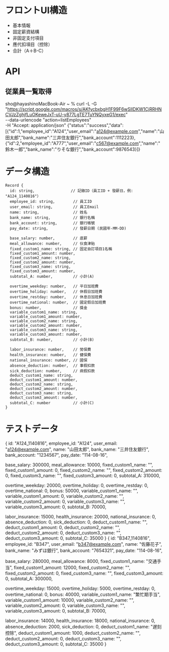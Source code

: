 # フロントUI構造
 - 基本情報
 - 固定薪資結構
 - 非固定支付項目
 - 應代扣項目（控除）
 - 合計（A＋B-C）


# API
## 従業員一覧取得
sho@hayashinoMacBook-Air ~ % curl -L -G "https://script.google.com/macros/s/AKfycbxbgH1F99F6wSIIDKW1CjRRHNCVJzZghjfLuOKeweJxT-uU-y877LgTE7TuYNQyxeG1/exec" \
  --data-urlencode "action=listEmployees" \
  -H "Accept: application/json"
{"status":"success","data":[{"id":1,"employee_id":"A124","user_email":"a124@example.com","name":"山田太郎","bank_name":"三井住友銀行","bank_account":1112223},{"id":2,"employee_id":"A777","user_email":"c567@example.com","name":"鈴木一郎","bank_name":"りそな銀行","bank_account":9876543}]}




# データ構造

```
Record {
  id: string,                // 記錄ID（員工ID + 發薪日，例: "A124_1140816"）
  employee_id: string,        // 員工ID
  user_email: string,         // 員工Email
  name: string,               // 姓名
  bank_name: string,          // 銀行名稱
  bank_account: string,       // 銀行帳號
  pay_date: string,           // 發薪日期 (民國年-MM-DD)

  base_salary: number,        // 底薪
  meal_allowance: number,     // 伙食津貼
  fixed_custom1_name: string, // 固定自訂項目1名稱
  fixed_custom1_amount: number,
  fixed_custom2_name: string,
  fixed_custom2_amount: number,
  fixed_custom3_name: string,
  fixed_custom3_amount: number,
  subtotal_A: number,         // 小計(A)

  overtime_weekday: number,   // 平日加班費
  overtime_holiday: number,   // 休假日加班費
  overtime_restday: number,   // 休息日加班費
  overtime_national: number,  // 國定假日加班費
  bonus: number,              // 獎金
  variable_custom1_name: string,
  variable_custom1_amount: number,
  variable_custom2_name: string,
  variable_custom2_amount: number,
  variable_custom3_name: string,
  variable_custom3_amount: number,
  subtotal_B: number,         // 小計(B)

  labor_insurance: number,    // 勞保費
  health_insurance: number,   // 健保費
  national_insurance: number, // 國保
  absence_deduction: number,  // 事假扣款
  sick_deduction: number,     // 病假扣款
  deduct_custom1_name: string,
  deduct_custom1_amount: number,
  deduct_custom2_name: string,
  deduct_custom2_amount: number,
  deduct_custom3_name: string,
  deduct_custom3_amount: number,
  subtotal_C: number          // 小計(C)
}
```





# テストデータ

{
  id: "A124_1140816",
  employee_id: "A124",
  user_email: "a124@example.com",
  name: "山田太郎",
  bank_name: "三井住友銀行",
  bank_account: "1234567",
  pay_date: "114-08-16",

  base_salary: 300000,
  meal_allowance: 10000,
  fixed_custom1_name: "",
  fixed_custom1_amount: 0,
  fixed_custom2_name: "",
  fixed_custom2_amount: 0,
  fixed_custom3_name: "",
  fixed_custom3_amount: 0,
  subtotal_A: 310000,

  overtime_weekday: 20000,
  overtime_holiday: 0,
  overtime_restday: 0,
  overtime_national: 0,
  bonus: 50000,
  variable_custom1_name: "",
  variable_custom1_amount: 0,
  variable_custom2_name: "",
  variable_custom2_amount: 0,
  variable_custom3_name: "",
  variable_custom3_amount: 0,
  subtotal_B: 70000,

  labor_insurance: 15000,
  health_insurance: 20000,
  national_insurance: 0,
  absence_deduction: 0,
  sick_deduction: 0,
  deduct_custom1_name: "",
  deduct_custom1_amount: 0,
  deduct_custom2_name: "",
  deduct_custom2_amount: 0,
  deduct_custom3_name: "",
  deduct_custom3_amount: 0,
  subtotal_C: 35000
}
{
  id: "B347_1140816",
  employee_id: "B347",
  user_email: "b347@example.com",
  name: "佐藤花子",
  bank_name: "みずほ銀行",
  bank_account: "7654321",
  pay_date: "114-08-16",

  base_salary: 280000,
  meal_allowance: 8000,
  fixed_custom1_name: "交通手当",
  fixed_custom1_amount: 12000,
  fixed_custom2_name: "",
  fixed_custom2_amount: 0,
  fixed_custom3_name: "",
  fixed_custom3_amount: 0,
  subtotal_A: 300000,

  overtime_weekday: 15000,
  overtime_holiday: 5000,
  overtime_restday: 0,
  overtime_national: 0,
  bonus: 40000,
  variable_custom1_name: "繁忙期手当",
  variable_custom1_amount: 10000,
  variable_custom2_name: "",
  variable_custom2_amount: 0,
  variable_custom3_name: "",
  variable_custom3_amount: 0,
  subtotal_B: 70000,

  labor_insurance: 14000,
  health_insurance: 18000,
  national_insurance: 0,
  absence_deduction: 2000,
  sick_deduction: 0,
  deduct_custom1_name: "遅刻控除",
  deduct_custom1_amount: 1000,
  deduct_custom2_name: "",
  deduct_custom2_amount: 0,
  deduct_custom3_name: "",
  deduct_custom3_amount: 0,
  subtotal_C: 35000
}